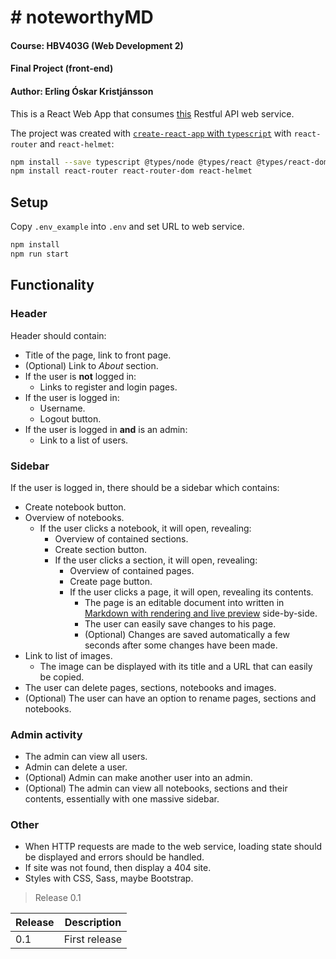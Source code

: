 # # noteworthyMD

#### Course: HBV403G (Web Development 2)
#### Final Project (front-end)
#### Author: Erling Óskar Kristjánsson

This is a React Web App that consumes [this](https://github.com/eokristjans/vef2/tree/master/h1) Restful API web service.

The project was created with [`create-react-app` with `typescript`](https://facebook.github.io/create-react-app/docs/adding-typescript) with `react-router` and `react-helmet`:

```bash
npm install --save typescript @types/node @types/react @types/react-dom @types/jest
npm install react-router react-router-dom react-helmet
```

## Setup

Copy `.env_example` into `.env` and set URL to web service.

```bash
npm install
npm run start
```

## Functionality

### Header

Header should contain:

* Title of the page, link to front page.
* (Optional) Link to *About* section.
* If the user is **not** logged in:
  * Links to register and login pages.
* If the user is logged in:
  * Username.
  * Logout button.
* If the user is logged in **and** is an admin:
  * Link to a list of users.

### Sidebar

If the user is logged in, there should be a sidebar which contains:

* Create notebook button.
* Overview of notebooks.
  * If the user clicks a notebook, it will open, revealing:
    * Overview of contained sections.
    * Create section button.
    * If the user clicks a section, it will open, revealing:
      * Overview of contained pages.
      * Create page button.
      * If the user clicks a page, it will open, revealing its contents.
        * The page is an editable document into written in [Markdown with rendering and live preview](https://www.npmjs.com/package/react-markdown-renderer) side-by-side.
        * The user can easily save changes to his page.
        * (Optional) Changes are saved automatically a few seconds after some changes have been made.
* Link to list of images.
  * The image can be displayed with its title and a URL that can easily be copied.
* The user can delete pages, sections, notebooks and images.
* (Optional) The user can have an option to rename pages, sections and notebooks.

### Admin activity

* The admin can view all users.
* Admin can delete a user.
* (Optional) Admin can make another user into an admin.
* (Optional) The admin can view all notebooks, sections and their contents, essentially with one massive sidebar.

### Other

* When HTTP requests are made to the web service, loading state should be displayed and errors should be handled.
* If site was not found, then display a 404 site.
* Styles with CSS, Sass, maybe Bootstrap.


> Release 0.1

| Release | Description                                                              |
|---------|--------------------------------------------------------------------------|
| 0.1     | First release                                                            |

